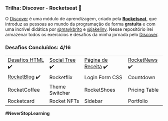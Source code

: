 ### Trilha: Discover - Rocketseat 🚀

O <a href="https://app.rocketseat.com.br/discover">Discover</a> é uma módulo de aprendizagem, criado pela <a target="_blank" href="https://www.rocketseat.com.br/"><b>Rocketseat</b></a>, que introduz as pessoas ao mundo da programação de forma <b>gratuita</b> e com uma incrível didática por <a target="_blank" href="https://github.com/maykbrito/maykbrito">@maykbrito</a> e <a href="https://github.com/jakeliny">@jakeliny</a>. Nesse repositório irei armazenar todos os exercícios e desafios da minha jornada pelo <a href="https://app.rocketseat.com.br/discover">Discover</a>.

### Desafios Concluídos: 4/16

<table>
    <tbody>
        <tr>
            <td><a target="_blank" href="https://luizfranzon.github.io/rocketseat-discover/desafios/Desafio%20HTML/01nav.html">Desafios HTML</a> ✔️</td>
            <td><a target="_blank" href="https://luizfranzon.github.io/rocketseat-discover/desafios/Social%20Tree/index.html">Social Tree</a> ✔️</td>
            <td><a target="_blank" href="https://luizfranzon.github.io/rocketseat-discover/desafios/P%C3%A1gina%20de%20Receitas/index.html">Página de Receita</a> ✔️</td>
            <td><a target="_blank" href="https://luizfranzon.github.io/rocketseat-discover/desafios/RocketNews/index.html">RocketNews</a> ✔️</td> 
        </tr>
        <tr>
            <td><a href="https://luizfranzon.github.io/rocketseat-discover/desafios/rocketBlog/index.html">RocketBlog</a> ✔️</td>
            <td>Rocketflix</td>
            <td>Login Form CSS</td>
            <td>Countdown</td>
        </tr>
        <tr>
            <td>RocketCoffee</td>
            <td>Theme Switcher</td>
            <td>RocketShoes</td>
            <td>Pricing Table</td>
        </tr>
        <tr>
            <td>Rocketcard</td>
            <td>Rocket NFTs</td>
            <td>Sidebar</td>
            <td>Portfolio</td>
        </tr>
    </tbody>
</table>

**#NeverStopLearning**


